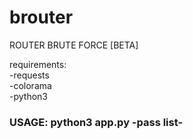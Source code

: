 # brouter
ROUTER BRUTE FORCE [BETA]
<br>

requirements: <br> 
-requests <br>
-colorama <br>
-python3

<h3> USAGE: python3 app.py -pass list-

